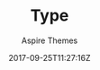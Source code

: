 ---
title: "Type"
github: https://github.com/aspirethemes/type
demo: https://type-jekyll.aspirethemes.com/
author: Aspire Themes
draft: true
ssg:
  - Jekyll
cms:
  - No Cms
date: 2017-09-25T11:27:16Z
github_branch: master
---